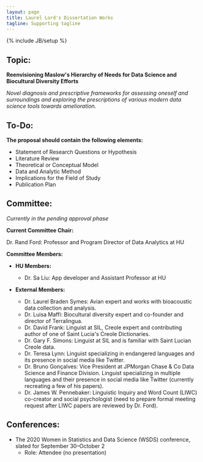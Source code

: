 ```yaml
---
layout: page
title: Laurel Lord's Dissertation Works
tagline: Supporting tagline
---
```

{% include JB/setup %}

## Topic: 

**Reenvisioning Maslow's Hierarchy of Needs for Data Science and Biocultural Diversity Efforts**

*Novel diagnosis and prescriptive frameworks for assessing oneself and surroundings and exploring the prescriptions of various modern data science tools towards amelioration.*


## To-Do:

**The proposal should contain the following elements:**

- Statement of Research Questions or Hypothesis
- Literature Review
- Theoretical or Conceptual Model
- Data and Analytic Method
- Implications for the Field of Study
- Publication Plan


## Committee: 

*Currently in the pending approval phase*

**Current Committee Chair:**

Dr. Rand Ford: Professor and Program Director of Data Analytics at HU

**Committee Members:**  

- **HU Members:**

    - Dr. Sa Liu: App developer and Assistant Professor at HU

- **External Members:** 

    - Dr. Laurel Braden Symes: Avian expert and works with bioacoustic data collection and analysis.
    - Dr. Luisa Maffi: Biocultural diversity expert and co-founder and director of Terralingua.
    - Dr. David Frank: Linguist at SIL, Creole expert and contributing author of one of Saint Lucia's Creole Dictionaries.
    - Dr. Gary F. Simons: Linguist at SIL and is familiar with Saint Lucian Creole data.
    - Dr. Teresa Lynn: Linguist specializing in endangered languages and its presence in social media like Twitter.
    - Dr. Bruno Gonçalves: Vice President at JPMorgan Chase & Co Data Science and Finance Division. Linguist specializing in multiple languages and their presence in social media like Twitter (currently recreating a few of his papers).
    - Dr. James W. Pennebaker: Linguistic Inquiry and Word Count (LIWC) co-creator and social psychologist (need to prepare formal meeting request after LIWC papers are reviewed by Dr. Ford).

## Conferences:
- The 2020 Women in Statistics and Data Science (WSDS) conference, slated for September 30–October 2
    - Role: Attendee (no presentation)

